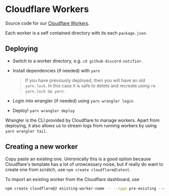 # Cloudflare Workers

Source code for our
[Cloudflare Workers](https://developers.cloudflare.com/workers/).

Each worker is a self contained directory with its each `package.json`.

## Deploying

-   Switch to a worker directory, e.g. `cd github-discord-notifier`.

-   Install dependencies (if needed) with `yarn`

    > If you have previously deployed, then you will have an old `yarn.lock`. In
    > this case it is safe to delete and recreate using `rm yarn.lock && yarn`.

-   Login into wrangler (if needed) using `yarn wrangler login`

-   Deploy! `yarn wrangler deploy`

Wrangler is the CLI provided by Cloudflare to manage workers. Apart from
deploying, it also allows us to stream logs from running workers by using
`yarn wrangler tail`.

## Creating a new worker

Copy paste an existing one. Unironically this is a good option because
Cloudflare's template has a lot of unnecessary noise, but if really do want to
create one from scratch, use `npm create cloudflare@latest`.

To import an existing worker from the Cloudflare dashboard, use

```sh
npm create cloudflare@2 existing-worker-name -- --type pre-existing --existing-script existing-worker-name
```

